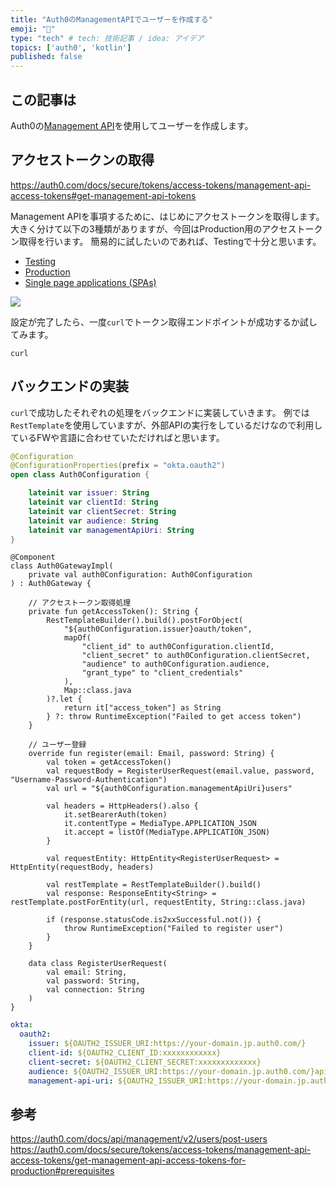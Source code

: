 ```yaml
---
title: "Auth0のManagementAPIでユーザーを作成する"
emoji: "📝"
type: "tech" # tech: 技術記事 / idea: アイデア
topics: ['auth0', 'kotlin']
published: false
---
```

## この記事は
Auth0の[Management API](https://auth0.com/docs/api/management/v2)を使用してユーザーを作成します。

## アクセストークンの取得
https://auth0.com/docs/secure/tokens/access-tokens/management-api-access-tokens#get-management-api-tokens

Management APIを事項するために、はじめにアクセストークンを取得します。
大きく分けて以下の3種類がありますが、今回はProduction用のアクセストークン取得を行います。
簡易的に試したいのであれば、Testingで十分と思います。
* [Testing](https://auth0.com/docs/secure/tokens/access-tokens/management-api-access-tokens/get-management-api-access-tokens-for-testing)
* [Production](https://auth0.com/docs/secure/tokens/access-tokens/management-api-access-tokens/get-management-api-access-tokens-for-production)
* [Single page applications (SPAs)](https://auth0.com/docs/secure/tokens/access-tokens/management-api-access-tokens/get-management-api-tokens-for-single-page-applications)


![](https://storage.googleapis.com/zenn-user-upload/51b221dad0aa-20240704.png)

設定が完了したら、一度`curl`でトークン取得エンドポイントが成功するか試してみます。

```shell
curl
```

## バックエンドの実装
`curl`で成功したそれぞれの処理をバックエンドに実装していきます。
例では`RestTemplate`を使用していますが、外部APIの実行をしているだけなので利用しているFWや言語に合わせていただければと思います。

```kotlin:Auth0Configuration.kt
@Configuration
@ConfigurationProperties(prefix = "okta.oauth2")
open class Auth0Configuration {

    lateinit var issuer: String
    lateinit var clientId: String
    lateinit var clientSecret: String
    lateinit var audience: String
    lateinit var managementApiUri: String
}
```

```kotlin:Auth0GatewayImpl
@Component
class Auth0GatewayImpl(
    private val auth0Configuration: Auth0Configuration
) : Auth0Gateway {

    // アクセストークン取得処理
    private fun getAccessToken(): String {
        RestTemplateBuilder().build().postForObject(
            "${auth0Configuration.issuer}oauth/token",
            mapOf(
                "client_id" to auth0Configuration.clientId,
                "client_secret" to auth0Configuration.clientSecret,
                "audience" to auth0Configuration.audience,
                "grant_type" to "client_credentials"
            ),
            Map::class.java
        )?.let {
            return it["access_token"] as String
        } ?: throw RuntimeException("Failed to get access token")
    }

    // ユーザー登録
    override fun register(email: Email, password: String) {
        val token = getAccessToken()
        val requestBody = RegisterUserRequest(email.value, password, "Username-Password-Authentication")
        val url = "${auth0Configuration.managementApiUri}users"

        val headers = HttpHeaders().also {
            it.setBearerAuth(token)
            it.contentType = MediaType.APPLICATION_JSON
            it.accept = listOf(MediaType.APPLICATION_JSON)
        }

        val requestEntity: HttpEntity<RegisterUserRequest> = HttpEntity(requestBody, headers)

        val restTemplate = RestTemplateBuilder().build()
        val response: ResponseEntity<String> = restTemplate.postForEntity(url, requestEntity, String::class.java)

        if (response.statusCode.is2xxSuccessful.not()) {
            throw RuntimeException("Failed to register user")
        }
    }

    data class RegisterUserRequest(
        val email: String,
        val password: String,
        val connection: String
    )
}
```

```yml:application.yml
okta:
  oauth2:
    issuer: ${OAUTH2_ISSUER_URI:https://your-domain.jp.auth0.com/}
    client-id: ${OAUTH2_CLIENT_ID:xxxxxxxxxxxx}
    client-secret: ${OAUTH2_CLIENT_SECRET:xxxxxxxxxxxxx}
    audience: ${OAUTH2_ISSUER_URI:https://your-domain.jp.auth0.com/}api/v2/
    management-api-uri: ${OAUTH2_ISSUER_URI:https://your-domain.jp.auth0.com/}api/v2/
```

## 参考
https://auth0.com/docs/api/management/v2/users/post-users
https://auth0.com/docs/secure/tokens/access-tokens/management-api-access-tokens/get-management-api-access-tokens-for-production#prerequisites
